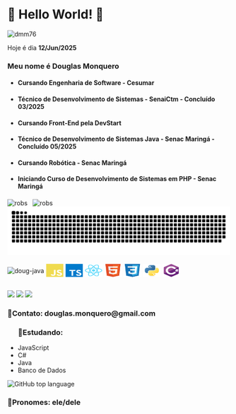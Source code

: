 <h1>🚀 Hello World! 🥇</h1>
<p align="left"> <img src="https://komarev.com/ghpvc/?username=dmm76&label=Profile%20views&color=0e75b6&style=flat" alt="dmm76" /> </p>

<!-- DATE_PLACEHOLDER -->
Hoje é dia **12/Jun/2025**
<!-- END_DATE_PLACEHOLDER -->

<div>
  <h3>Meu nome é Douglas Monquero</h3>
<ul>
   <li><h4> Cursando Engenharia de Software - Cesumar</h4></li>
   <li><h4>Técnico de Desenvolvimento de Sistemas - SenaiCtm - Concluído 03/2025</h4></li>
   <li><h4>Cursando Front-End pela DevStart</h4></li>
   <li><h4>Técnico de Desenvolvimento de Sistemas Java - Senac Maringá - Concluído 05/2025</h4></li>
  <li><h4>Cursando Robótica - Senac Maringá</h4></li>
  <li><h4>Iniciando Curso de Desenvolvimento de Sistemas em PHP - Senac Maringá</h4></li>
</ul>
</div>

<div align="">
  <img align="center" ; src="https://github-readme-stats.vercel.app/api/top-langs?username=dmm76&layout=compact&bg_color=d9d9d9&border_color=ffffff&text_color=000000&title_color=000000&size_weight=0&count_weight=1" alt="robs" height = "150em"/> 
 &nbsp;

  <img align="center" src="https://github-readme-stats.vercel.app/api?username=dmm76&bg_color=d9d9d9&border_color=ffffff&text_color=000000&title_color=000000" alt="robs" height = "150em"  />


<picture>
  <source
    media="(prefers-color-scheme: dark)"
    srcset="https://raw.githubusercontent.com/platane/snk/output/github-contribution-grid-snake-dark.svg"
  />
  <source
    media="(prefers-color-scheme: light)"
    srcset="https://raw.githubusercontent.com/platane/snk/output/github-contribution-grid-snake.svg"
  />
  <img
    alt="github contribution grid snake animation"
    src="https://raw.githubusercontent.com/platane/snk/output/github-contribution-grid-snake.svg"
  />
</picture>


<div style="display: inline_block"><br>
  <img align="center" alt="doug-java" height="50" width="60" src="https://cdn.jsdelivr.net/gh/devicons/devicon@latest/icons/java/java-original-wordmark.svg" />
  <img align="center" alt="doug-Js" height="30" width="40" src="https://raw.githubusercontent.com/devicons/devicon/master/icons/javascript/javascript-plain.svg">
  <img align="center" alt="doug-Ts" height="30" width="40" src="https://raw.githubusercontent.com/devicons/devicon/master/icons/typescript/typescript-plain.svg">
  <img align="center" alt="doug-React" height="30" width="40" src="https://raw.githubusercontent.com/devicons/devicon/master/icons/react/react-original.svg">
  <img align="center" alt="doug-HTML" height="30" width="40" src="https://raw.githubusercontent.com/devicons/devicon/master/icons/html5/html5-original.svg">
  <img align="center" alt="doug-CSS" height="30" width="40" src="https://raw.githubusercontent.com/devicons/devicon/master/icons/css3/css3-original.svg">
  <img align="center" alt="doug-Python" height="30" width="40" src="https://raw.githubusercontent.com/devicons/devicon/master/icons/python/python-original.svg">
  <img align="center" alt="doug-Csharp" height="30" width="40" src="https://raw.githubusercontent.com/devicons/devicon/master/icons/csharp/csharp-original.svg">
</div>
  
  ##
 
<div> 
 <a href="https://discord.gg/dmm76" target="_blank"><img src="https://img.shields.io/badge/Discord-7289DA?style=for-the-badge&logo=discord&logoColor=white" target="_blank"></a> 
  <a href = "mailto:douglas.monquero@gmail.com@gmail.com"><img src="https://img.shields.io/badge/-Gmail-%23333?style=for-the-badge&logo=gmail&logoColor=white" target="_blank"></a>
  <a href="https://www.linkedin.com/in/douglas-monquero" target="_blank"><img src="https://img.shields.io/badge/-LinkedIn-%230077B5?style=for-the-badge&logo=linkedin&logoColor=white" target="_blank"></a> 
  
</div>

<h3>🧾Contato: douglas.monquero@gmail.com</h3>
<ul>
  <h3>📘Estudando:</h3>
  <li>JavaScript</li>
  <li>C#</li>
  <li>Java</li>
  <li>Banco de Dados</li>
</ul>

![GitHub top language](https://img.shields.io/github/languages/top/dmm76/teste-unitario)

<h3>👦Pronomes: ele/dele</h3>

